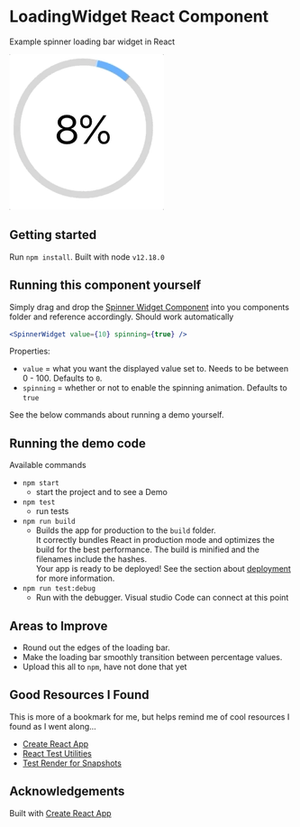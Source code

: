 # LoadingWidget React Component

Example spinner loading bar widget in React

<img src="imgs/loadingGif.gif"></img>

## Getting started

Run `npm install`. Built with node `v12.18.0`

## Running this component yourself

Simply drag and drop the [Spinner Widget Component](./src/components/SpinnerWidget) into you components folder and reference accordingly. Should work automatically

```jsx
<SpinnerWidget value={10} spinning={true} />
```

Properties:

- `value` = what you want the displayed value set to. Needs to be between 0 - 100. Defaults to `0`.
- `spinning` = whether or not to enable the spinning animation. Defaults to `true`

See the below commands about running a demo yourself.

## Running the demo code

Available commands

- `npm start`
  - start the project and to see a Demo
- `npm test`
  - run tests
- `npm run build`
  - Builds the app for production to the `build` folder.<br /> It correctly bundles React in production mode and optimizes the build for the best performance. The build is minified and the filenames include the hashes.<br /> Your app is ready to be deployed! See the section about [deployment](https://facebook.github.io/create-react-app/docs/deployment) for more information.
- `npm run test:debug`
  - Run with the debugger. Visual studio Code can connect at this point

## Areas to Improve

- Round out the edges of the loading bar.
- Make the loading bar smoothly transition between percentage values.
- Upload this all to `npm`, have not done that yet

## Good Resources I Found

This is more of a bookmark for me, but helps remind me of cool resources I found as I went along...

- [Create React App](https://create-react-app.dev/)
- [React Test Utilities](https://reactjs.org/docs/test-utils.html)
- [Test Render for Snapshots](https://reactjs.org/docs/test-renderer.html)

## Acknowledgements

Built with [Create React App](https://create-react-app.dev/)
